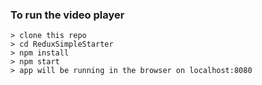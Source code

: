 ### To run the video player

```
> clone this repo
> cd ReduxSimpleStarter
> npm install
> npm start
> app will be running in the browser on localhost:8080
```

